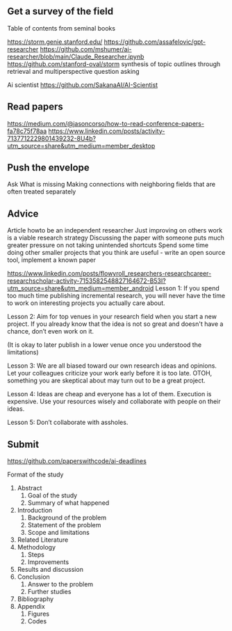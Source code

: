 ## Get a survey of the field

Table of contents from seminal books

https://storm.genie.stanford.edu/
https://github.com/assafelovic/gpt-researcher
https://github.com/mshumer/ai-researcher/blob/main/Claude_Researcher.ipynb
https://github.com/stanford-oval/storm synthesis of topic outlines through retrieval and multiperspective question asking

Ai scientist
https://github.com/SakanaAI/AI-Scientist

## Read papers
https://medium.com/@jasoncorso/how-to-read-conference-papers-fa78c75f78aa
https://www.linkedin.com/posts/activity-7137712229801439232-8U4b?utm_source=share&utm_medium=member_desktop

## Push the envelope
Ask What is missing
Making connections with neighboring fields that are often treated separately

## Advice
Article howto be an independent researcher
Just improving on others work is a viable research strategy
Discussing the paper with someone puts much greater pressure on not taking unintended shortcuts
Spend some time doing other smaller projects that you think are useful - write an open source tool, implement a known paper

https://www.linkedin.com/posts/flowyroll_researchers-researchcareer-researchscholar-activity-7153582548827164672-B53I?utm_source=share&utm_medium=member_android
Lesson 1: If you spend too much time publishing incremental research, you will never have the time to work on interesting projects you actually care about.

Lesson 2: Aim for top venues in your research field when you start a new project. If you already know that the idea is not so great and doesn't have a chance, don’t even work on it. 

(It is okay to later publish in a lower venue once you understood the limitations)

Lesson 3: We are all biased toward our own research ideas and opinions. Let your colleagues criticize your work early before it is too late. OTOH, something you are skeptical about may turn out to be a great project.

Lesson 4: Ideas are cheap and everyone has a lot of them. Execution is expensive. Use your resources wisely and collaborate with people on their ideas.

Lesson 5: Don’t collaborate with assholes. 

## Submit
https://github.com/paperswithcode/ai-deadlines

Format of the study
1. Abstract
	1. Goal of the study
	2. Summary of what happened
2. Introduction
	1. Background of the problem
	2. Statement of the problem
	3. Scope and limitations
3. Related Literature
3. Methodology
	1. Steps
	2. Improvements
4. Results and discussion
5. Conclusion
	1. Answer to the problem
	2. Further studies
6. Bibliography
7. Appendix
	1. Figures
	2. Codes
